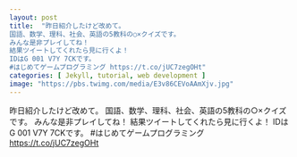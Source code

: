 ```yaml
---
layout: post
title:  "昨日紹介したけど改めて。
国語、数学、理科、社会、英語の5教科の○×クイズです。
みんな是非プレイしてね！
結果ツイートしてくれたら見に行くよ！
IDはG 001 V7Y 7CKです。
#はじめてゲームプログラミング https://t.co/jUC7zegOHt"
categories: [ Jekyll, tutorial, web development ]
image: "https://pbs.twimg.com/media/E3v86CEVoAAmXjv.jpg"
---
```

昨日紹介したけど改めて。
国語、数学、理科、社会、英語の5教科の○×クイズです。
みんな是非プレイしてね！
結果ツイートしてくれたら見に行くよ！
IDはG 001 V7Y 7CKです。
#はじめてゲームプログラミング https://t.co/jUC7zegOHt
